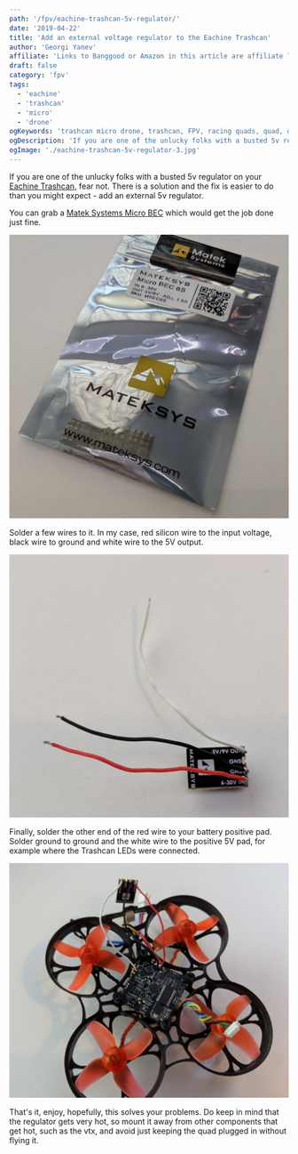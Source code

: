```yaml
---
path: '/fpv/eachine-trashcan-5v-regulator/'
date: '2019-04-22'
title: 'Add an external voltage regulator to the Eachine Trashcan'
author: 'Georgi Yanev'
affiliate: 'Links to Banggood or Amazon in this article are affiliate links and would support the blog if used to make a purchase.'
draft: false
category: 'fpv'
tags:
  - 'eachine'
  - 'trashcan'
  - 'micro'
  - 'drone'
ogKeywords: 'trashcan micro drone, trashcan, FPV, racing quads, quad, drone, getting started, taranis q x7, practice, micro, micro drone, eachine, eachine trashcan, trashcan micro drone, review, eachine trashcan review, trashcan setup, configure eachine trashcan, unbox, setup trashcan drone'
ogDescription: 'If you are one of the unlucky folks with a busted 5v regulator on your Eachine Trashcan, fear not. There is a solution and the fix is easier to do than you might expect - add an external 5v regulator.'
ogImage: './eachine-trashcan-5v-regulator-3.jpg'
---
```


If you are one of the unlucky folks with a busted 5v regulator on your [Eachine Trashcan][1], fear not. There is a solution and the fix is easier to do than you might expect - add an external 5v regulator.

You can grab a [Matek Systems Micro BEC][2] which would get the job done just fine.

![Matek Systems package with 3 Micro BEC 6s voltage regulators](eachine-trashcan-5v-regulator-1.jpg)

Solder a few wires to it. In my case, red silicon wire to the input voltage, black wire to ground and white wire to the 5V output.

![Matek voltage regulator with 3 wires soldered to it](eachine-trashcan-5v-regulator-2.jpg)

Finally, solder the other end of the red wire to your battery positive pad. Solder ground to ground and the white wire to the positive 5V pad, for example where the Trashcan LEDs were connected.

![Eachine Trashcan with a micro voltage regulator added](eachine-trashcan-5v-regulator-3.jpg)

That's it, enjoy, hopefully, this solves your problems. Do keep in mind that the regulator gets very hot, so mount it away from other components that get hot, such as the vtx, and avoid just keeping the quad plugged in without flying it.

[0]: Linkslist
[1]: https://bit.ly/eachine-trashcan
[2]: https://bit.ly/matek-bec
